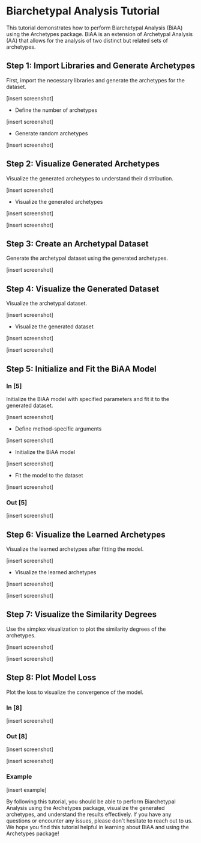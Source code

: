 # Biarchetypal Analysis Tutorial

This tutorial demonstrates how to perform Biarchetypal Analysis (BiAA) using the Archetypes package. BiAA is an extension of Archetypal Analysis (AA) that allows for the analysis of two distinct but related sets of archetypes.

## Step 1: Import Libraries and Generate Archetypes

First, import the necessary libraries and generate the archetypes for the dataset.

[insert screenshot]

* Define the number of archetypes

[insert screenshot]

* Generate random archetypes

[insert screenshot]

## Step 2: Visualize Generated Archetypes

Visualize the generated archetypes to understand their distribution.

[insert screenshot]

* Visualize the generated archetypes

[insert screenshot]

[insert screenshot]

## Step 3: Create an Archetypal Dataset

Generate the archetypal dataset using the generated archetypes.

[insert screenshot]

## Step 4: Visualize the Generated Dataset

Visualize the archetypal dataset.

[insert screenshot]

* Visualize the generated dataset

[insert screenshot]

[insert screenshot]

## Step 5: Initialize and Fit the BiAA Model

### In [5]

Initialize the BiAA model with specified parameters and fit it to the generated dataset.

[insert screenshot]

* Define method-specific arguments

[insert screenshot]

* Initialize the BiAA model

[insert screenshot]

* Fit the model to the dataset

[insert screenshot]

### Out [5]

[insert screenshot]

## Step 6: Visualize the Learned Archetypes

Visualize the learned archetypes after fitting the model.

[insert screenshot]

* Visualize the learned archetypes

[insert screenshot]

[insert screenshot]

## Step 7: Visualize the Similarity Degrees

Use the simplex visualization to plot the similarity degrees of the archetypes.

[insert screenshot]

[insert screenshot]

## Step 8: Plot Model Loss

Plot the loss to visualize the convergence of the model.

### In [8]

[insert screenshot]

### Out [8]

[insert screenshot]

[insert screenshot]

### Example

[insert example]

By following this tutorial, you should be able to perform Biarchetypal Analysis using the Archetypes package, visualize the generated archetypes, and understand the results effectively. If you have any questions or encounter any issues, please don't hesitate to reach out to us. We hope you find this tutorial helpful in learning about BiAA and using the Archetypes package!